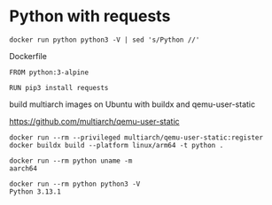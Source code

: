# Python with requests

```
docker run python python3 -V | sed 's/Python //'
```

Dockerfile
```
FROM python:3-alpine

RUN pip3 install requests
```

build multiarch images on Ubuntu with buildx and qemu-user-static

https://github.com/multiarch/qemu-user-static

```
docker run --rm --privileged multiarch/qemu-user-static:register
docker buildx build --platform linux/arm64 -t python .
```

```
docker run --rm python uname -m
aarch64
```

```
docker run --rm python python3 -V
Python 3.13.1
```
